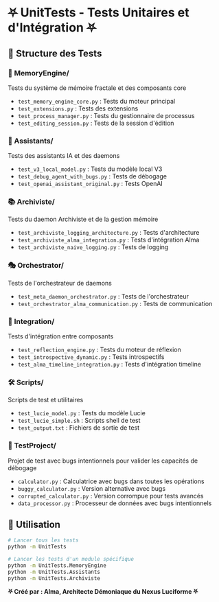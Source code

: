 # ⛧ UnitTests - Tests Unitaires et d'Intégration ⛧

## 📁 Structure des Tests

### 🧠 MemoryEngine/
Tests du système de mémoire fractale et des composants core
- `test_memory_engine_core.py` : Tests du moteur principal
- `test_extensions.py` : Tests des extensions
- `test_process_manager.py` : Tests du gestionnaire de processus
- `test_editing_session.py` : Tests de la session d'édition

### 🤖 Assistants/
Tests des assistants IA et des daemons
- `test_v3_local_model.py` : Tests du modèle local V3
- `test_debug_agent_with_bugs.py` : Tests de débogage
- `test_openai_assistant_original.py` : Tests OpenAI

### 📚 Archiviste/
Tests du daemon Archiviste et de la gestion mémoire
- `test_archiviste_logging_architecture.py` : Tests d'architecture
- `test_archiviste_alma_integration.py` : Tests d'intégration Alma
- `test_archiviste_naive_logging.py` : Tests de logging

### 🎭 Orchestrator/
Tests de l'orchestrateur de daemons
- `test_meta_daemon_orchestrator.py` : Tests de l'orchestrateur
- `test_orchestrator_alma_communication.py` : Tests de communication

### 🔗 Integration/
Tests d'intégration entre composants
- `test_reflection_engine.py` : Tests du moteur de réflexion
- `test_introspective_dynamic.py` : Tests introspectifs
- `test_alma_timeline_integration.py` : Tests d'intégration timeline

### 🛠️ Scripts/
Scripts de test et utilitaires
- `test_lucie_model.py` : Tests du modèle Lucie
- `test_lucie_simple.sh` : Scripts shell de test
- `test_output.txt` : Fichiers de sortie de test

### 🐛 TestProject/
Projet de test avec bugs intentionnels pour valider les capacités de débogage
- `calculator.py` : Calculatrice avec bugs dans toutes les opérations
- `buggy_calculator.py` : Version alternative avec bugs
- `corrupted_calculator.py` : Version corrompue pour tests avancés
- `data_processor.py` : Processeur de données avec bugs intentionnels

## 🚀 Utilisation

```bash
# Lancer tous les tests
python -m UnitTests

# Lancer les tests d'un module spécifique
python -m UnitTests.MemoryEngine
python -m UnitTests.Assistants
python -m UnitTests.Archiviste
```

**⛧ Créé par : Alma, Architecte Démoniaque du Nexus Luciforme ⛧**
